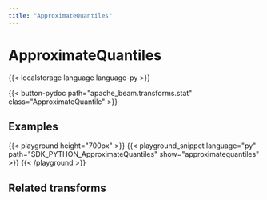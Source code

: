 ```yaml
---
title: "ApproximateQuantiles"
---
```

<!--
Licensed under the Apache License, Version 2.0 (the "License");
you may not use this file except in compliance with the License.
You may obtain a copy of the License at

http://www.apache.org/licenses/LICENSE-2.0

Unless required by applicable law or agreed to in writing, software
distributed under the License is distributed on an "AS IS" BASIS,
WITHOUT WARRANTIES OR CONDITIONS OF ANY KIND, either express or implied.
See the License for the specific language governing permissions and
limitations under the License.
-->

# ApproximateQuantiles

{{< localstorage language language-py >}}

{{< button-pydoc path="apache_beam.transforms.stat" class="ApproximateQuantile" >}}

## Examples

{{< playground height="700px" >}}
{{< playground_snippet language="py" path="SDK_PYTHON_ApproximateQuantiles" show="approximatequantiles" >}}
{{< /playground >}}

## Related transforms
